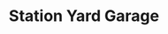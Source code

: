 ---
title: "Station Yard Garage"
url: /grange-over-sands/station-yard-garage/
shop: Autowerkstatt
---